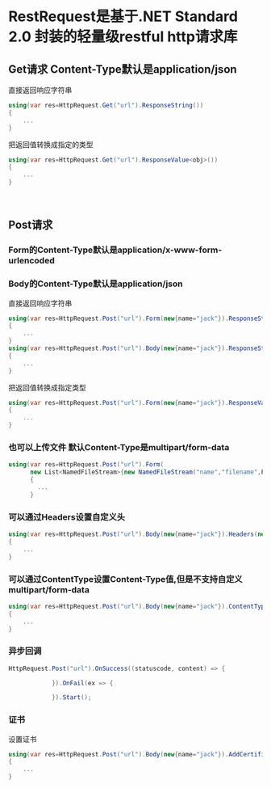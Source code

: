 # RestRequest是基于.NET Standard 2.0 封装的轻量级restful http请求库

## Get请求 Content-Type默认是application/json

直接返回响应字符串
```csharp
using(var res=HttpRequest.Get("url").ResponseString())
{
	...
}
```

把返回值转换成指定的类型
```csharp
using(var res=HttpRequest.Get("url").ResponseValue<obj>())
{
	...
}
```
  
## Post请求 
### Form的Content-Type默认是application/x-www-form-urlencoded
### Body的Content-Type默认是application/json

直接返回响应字符串
```csharp
using(var res=HttpRequest.Post("url").Form(new{name="jack"}).ResponseString())
{
	...
}
using(var res=HttpRequest.Post("url").Body(new{name="jack"}).ResponseString())
{
	...
}
```
把返回值转换成指定类型
```csharp
using(var res=HttpRequest.Post("url").Form(new{name="jack"}).ResponseValue<obj>())
{
	...
}
```
### 也可以上传文件 默认Content-Type是multipart/form-data
```csharp
using(var res=HttpRequest.Post("url").Form(
      new List<NamedFileStream>{new NamedFileStream("name","filename",FileStream)}, new{name="jack"}).ResponseValue<string>())
      {
      	...
      }
```

### 可以通过Headers设置自定义头
```csharp
using(var res=HttpRequest.Post("url").Body(new{name="jack"}).Headers(new{Authorization = "Bearar token"}).ResponseString())
{
	...
}
```

### 可以通过ContentType设置Content-Type值,但是不支持自定义multipart/form-data
```csharp
using(var res=HttpRequest.Post("url").Body(new{name="jack"}).ContentType("html/text").ResponseString())
{
	...
}
```

### 异步回调
```csharp
HttpRequest.Post("url").OnSuccess((statuscode, content) => {

			}).OnFail(ex => {

			}).Start();
```

### 证书

设置证书
```csharp
using(var res=HttpRequest.Post("url").Body(new{name="jack"}).AddCertificate("","").ContentType("html/text").ResponseString())
{
	...
}
```
